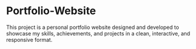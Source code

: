 # Portfolio-Website
This project is a personal portfolio website designed and developed to showcase my skills, achievements, and projects in a clean, interactive, and responsive format.
